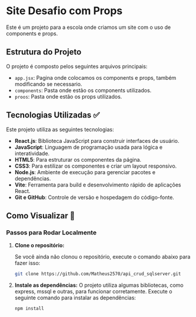 # Site Desafio com Props

Este é um projeto para a escola onde criamos um site com o uso de components e props.

## Estrutura do Projeto

O projeto é composto pelos seguintes arquivos principais:

- `app.jsx`: Pagina onde colocamos os components e props, também modificando se necessario.
- `components`: Pasta onde estão os components utilizados.
- `proos`: Pasta onde estão os props utilizados.

## Tecnologias Utilizadas ✅

Este projeto utiliza as seguintes tecnologias:  

- **React.js**: Biblioteca JavaScript para construir interfaces de usuário.  
- **JavaScript**: Linguagem de programação usada para lógica e interatividade.  
- **HTML5**: Para estruturar os componentes da página.  
- **CSS3**: Para estilizar os componentes e criar um layout responsivo.  
- **Node.js**: Ambiente de execução para gerenciar pacotes e dependências.  
- **Vite**: Ferramenta para build e desenvolvimento rápido de aplicações React.  
- **Git e GitHub**: Controle de versão e hospedagem do código-fonte.  

## Como Visualizar 📌
### Passos para Rodar Localmente

1. **Clone o repositório:**

   Se você ainda não clonou o repositório, execute o comando abaixo para fazer isso:

   ```bash
   git clone https://github.com/Matheus2570/api_crud_sqlserver.git

2. **Instale as dependências:**
O projeto utiliza algumas bibliotecas, como express, mssql e outras, para funcionar corretamente. Execute o seguinte comando para instalar as dependências:
   ```bash
   npm install


   
